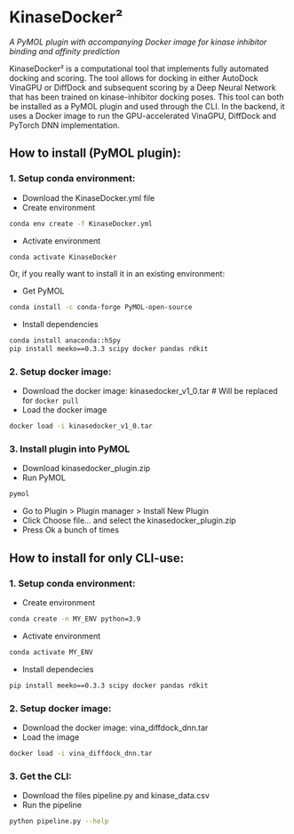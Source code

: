 # KinaseDocker²
*A PyMOL plugin with accompanying Docker image for kinase inhibitor binding and affinity prediction*

KinaseDocker² is a computational tool that implements fully automated docking and scoring. The tool allows for docking in either AutoDock VinaGPU or DiffDock and subsequent scoring by a Deep Neural Network that has been trained on kinase-inhibitor docking poses. This tool can both be installed as a PyMOL plugin and used through the CLI.
In the backend, it uses a Docker image to run the GPU-accelerated VinaGPU, DiffDock and PyTorch DNN implementation.

## How to install (PyMOL plugin):
### 1. Setup conda environment:
- Download the KinaseDocker.yml file
- Create environment
```bash
conda env create -f KinaseDocker.yml
```
- Activate environment
```bash
conda activate KinaseDocker
```

Or, if you really want to install it in an existing environment:
- Get PyMOL
```bash
conda install -c conda-forge PyMOL-open-source
```
- Install dependencies
```bash
conda install anaconda::h5py
pip install meeko==0.3.3 scipy docker pandas rdkit
```

### 2. Setup docker image:
- Download the docker image: kinasedocker_v1_0.tar # Will be replaced for `docker pull`
- Load the docker image
```bash
docker load -i kinasedocker_v1_0.tar
```

### 3. Install plugin into PyMOL
- Download kinasedocker_plugin.zip
- Run PyMOL
```bash
pymol
```
- Go to Plugin > Plugin manager > Install New Plugin
- Click Choose file... and select the kinasedocker_plugin.zip
- Press Ok a bunch of times

## How to install for only CLI-use:
### 1. Setup conda environment:
- Create environment
```bash
conda create -n MY_ENV python=3.9 
```
- Activate environment
```bash
conda activate MY_ENV
```
- Install dependecies
```bash
pip install meeko==0.3.3 scipy docker pandas rdkit
```

### 2. Setup docker image:
- Download the docker image: vina_diffdock_dnn.tar
- Load the image
```bash
docker load -i vina_diffdock_dnn.tar
```

### 3. Get the CLI:
- Download the files pipeline.py and kinase_data.csv
- Run the pipeline
```bash
python pipeline.py --help
```
